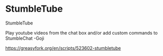 # StumbleTube
StumbleTube

Play youtube videos from the chat box and/or add custom commands to StumbleChat
-Goji

https://greasyfork.org/en/scripts/523602-stumbletube